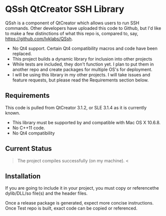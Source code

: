 QSsh QtCreator SSH Library
==========================

QSsh is a component of QtCreator which allows users to run SSH commands.
Other developers have uploaded this code to Github, but I'd like to make
a few distinctions of what this repo is, compared to, say, https://github.com/lvklabs/QSsh.

* No Qt4 support. Certain Qt4 compatibility macros and code have been replaced.
* This project builds a dynamic library for inclusion into other projects
* While tests are included, they don't function yet. I plan to put them in another repo and create packages for multiple OS's for deployment.
* I will be using this library in my other projects. I will take issues and feature requests, but please read the Requirements section below.


Requirements
------------

This code is pulled from QtCreator 3.1.2, or SLE 3.1.4 as it is currently known.

* This library must be supported by and compatible with Mac OS X 10.6.8.
* No C++11 code.
* No Qt4 compatibility


Current Status
--------------

> The project compiles successfully (on my machine). <


Installation
------------

If you are going to include it in your project, you must copy or referencethe dylib/DLL/so file(s) and the header files.

Once a release package is generated, expect more concise instructions.
Once Test repo is built, exact code can be copied or referenced.
